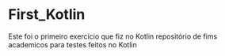 # First_Kotlin
Este foi o primeiro exercício que fiz no Kotlin
repositório de fims academicos para testes feitos no Kotlin
